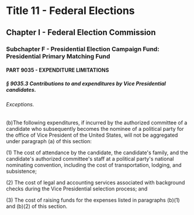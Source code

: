 
# Title 11 - Federal Elections
## Chapter I - Federal Election Commission
### Subchapter F - Presidential Election Campaign Fund: Presidential Primary Matching Fund
#### PART 9035 - EXPENDITURE LIMITATIONS
##### § 9035.3 Contributions to and expenditures by Vice Presidential candidates.
###### Exceptions.

(b)The following expenditures, if incurred by the authorized committee of a candidate who subsequently becomes the nominee of a political party for the office of Vice President of the United States, will not be aggregated under paragraph (a) of this section:

(1) The cost of attendance by the candidate, the candidate's family, and the candidate's authorized committee's staff at a political party's national nominating convention, including the cost of transportation, lodging, and subsistence;

(2) The cost of legal and accounting services associated with background checks during the Vice Presidential selection process; and

(3) The cost of raising funds for the expenses listed in paragraphs (b)(1) and (b)(2) of this section.

